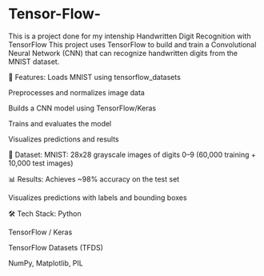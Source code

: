 # Tensor-Flow-
This is a project done for my intenship
Handwritten Digit Recognition with TensorFlow
This project uses TensorFlow to build and train a Convolutional Neural Network (CNN) that can recognize handwritten digits from the MNIST dataset.

🚀 Features:
Loads MNIST using tensorflow_datasets

Preprocesses and normalizes image data

Builds a CNN model using TensorFlow/Keras

Trains and evaluates the model

Visualizes predictions and results

📁 Dataset:
MNIST: 28x28 grayscale images of digits 0–9
(60,000 training + 10,000 test images)

📊 Results:
Achieves ~98% accuracy on the test set

Visualizes predictions with labels and bounding boxes

🛠️ Tech Stack:
Python

TensorFlow / Keras

TensorFlow Datasets (TFDS)

NumPy, Matplotlib, PIL
